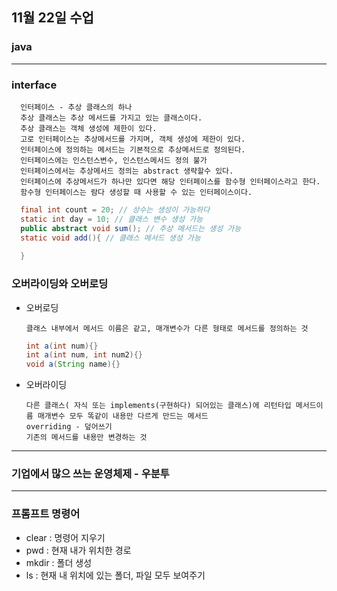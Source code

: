 ## 11월 22일 수업

### java
---


### interface

      인터페이스 - 추상 클래스의 하나
      추상 클래스는 추상 메서드를 가지고 있는 클래스이다.
      추상 클래스는 객체 생성에 제한이 있다.
      고로 인터페이스는 추상메서드를 가지며, 객체 생성에 제한이 있다.
      인터페이스에 정의하는 메서드는 기본적으로 추상메서드로 정의된다.
      인터페이스에는 인스턴스변수, 인스턴스메서드 정의 불가
      인터페이스에서는 추상메서드 정의는 abstract 생략할수 있다.
      인터페이스에 추상메서드가 하나만 있다면 해당 인터페이스를 함수형 인터페이스라고 한다.
      함수형 인터페이스는 람다 생성할 때 사용할 수 있는 인터페이스이다.

```java
  final int count = 20; // 상수는 생성이 가능하다
  static int day = 10; // 클래스 변수 생성 가능
  public abstract void sum(); // 추상 메서드는 생성 가능
  static void add(){ // 클래스 메서드 생성 가능
     
  }
```

### 오버라이딩와 오버로딩

- 오버로딩

      클래스 내부에서 메서드 이름은 같고, 매개변수가 다른 형태로 메서드를 정의하는 것
      
    ``` java
    int a(int num){}
    int a(int num, int num2){}
    void a(String name){}
    ```

- 오버라이딩

      다른 클래스( 자식 또는 implements(구현하다) 되어있는 클래스)에 리턴타입 메서드이름 매개변수 모두 똑같이 내용만 다르게 만드는 메서드
      overriding - 덮어쓰기
      기존의 메서드를 내용만 변경하는 것


------------



### 기업에서 많으 쓰는 운영체제 - 우분투



--------
### 프롬프트 명령어

- clear : 명령어 지우기
- pwd : 현재 내가 위치한 경로
- mkdir : 폴더 생성
- ls : 현재 내 위치에 있는 폴더, 파일 모두 보여주기

